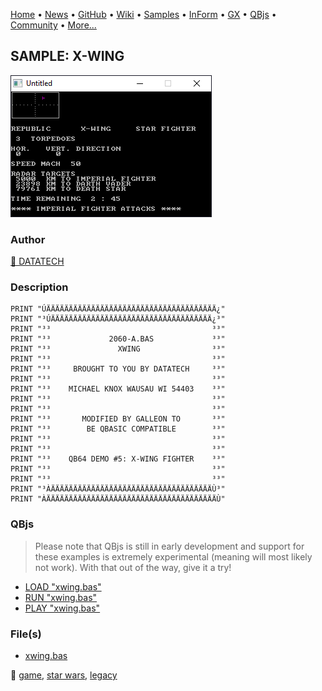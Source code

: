 [Home](https://qb64.com) • [News](../../news.md) • [GitHub](https://github.com/QB64Official/qb64) • [Wiki](https://github.com/QB64Official/qb64/wiki) • [Samples](../../samples.md) • [InForm](../../inform.md) • [GX](../../gx.md) • [QBjs](../../qbjs.md) • [Community](../../community.md) • [More...](../../more.md)

## SAMPLE: X-WING

![screenshot.png](img/screenshot.png)

### Author

[🐝 DATATECH](../datatech.md) 

### Description

```text
PRINT "ÚÄÄÄÄÄÄÄÄÄÄÄÄÄÄÄÄÄÄÄÄÄÄÄÄÄÄÄÄÄÄÄÄÄÄÄÄÄÄ¿"
PRINT "³ÚÄÄÄÄÄÄÄÄÄÄÄÄÄÄÄÄÄÄÄÄÄÄÄÄÄÄÄÄÄÄÄÄÄÄÄÄ¿³"
PRINT "³³                                    ³³"
PRINT "³³             2060-A.BAS             ³³"
PRINT "³³               XWING                ³³"
PRINT "³³                                    ³³"
PRINT "³³     BROUGHT TO YOU BY DATATECH     ³³"
PRINT "³³                                    ³³"
PRINT "³³    MICHAEL KNOX WAUSAU WI 54403    ³³"
PRINT "³³                                    ³³"
PRINT "³³                                    ³³"
PRINT "³³       MODIFIED BY GALLEON TO       ³³"
PRINT "³³        BE QBASIC COMPATIBLE        ³³"
PRINT "³³                                    ³³"
PRINT "³³                                    ³³"
PRINT "³³    QB64 DEMO #5: X-WING FIGHTER    ³³"
PRINT "³³                                    ³³"
PRINT "³³                                    ³³"
PRINT "³ÀÄÄÄÄÄÄÄÄÄÄÄÄÄÄÄÄÄÄÄÄÄÄÄÄÄÄÄÄÄÄÄÄÄÄÄÄÙ³"
PRINT "ÀÄÄÄÄÄÄÄÄÄÄÄÄÄÄÄÄÄÄÄÄÄÄÄÄÄÄÄÄÄÄÄÄÄÄÄÄÄÄÙ"
```

### QBjs

> Please note that QBjs is still in early development and support for these examples is extremely experimental (meaning will most likely not work). With that out of the way, give it a try!

* [LOAD "xwing.bas"](https://qbjs.org/index.html?src=https://qb64.com/samples/x-wing/src/xwing.bas)
* [RUN "xwing.bas"](https://qbjs.org/index.html?mode=auto&src=https://qb64.com/samples/x-wing/src/xwing.bas)
* [PLAY "xwing.bas"](https://qbjs.org/index.html?mode=play&src=https://qb64.com/samples/x-wing/src/xwing.bas)

### File(s)

* [xwing.bas](src/xwing.bas)

🔗 [game](../game.md), [star wars](../star-wars.md), [legacy](../legacy.md)
